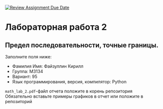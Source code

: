 [![Review Assignment Due Date](https://classroom.github.com/assets/deadline-readme-button-22041afd0340ce965d47ae6ef1cefeee28c7c493a6346c4f15d667ab976d596c.svg)](https://classroom.github.com/a/1nPiusMn)
# Лабораторная работа 2
## Предел последовательности, точные границы.

Заполните поля ниже:

- Фамилия Имя: Файзуллин Кирилл  
- Группа: М3134 
- Вариант: 95
- Язык программирования, версия, компилятор:  Python

`math_lab_2.pdf`-файл отчета положите в корень репозитория  
Обязательно вставьте примеры графиков в отчет или положите в репозиторий
